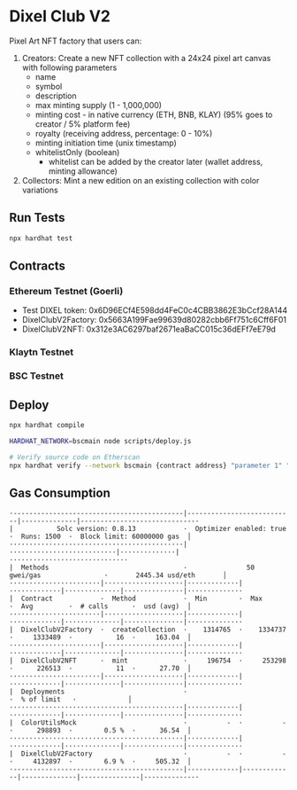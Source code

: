 # Dixel Club V2

Pixel Art NFT factory that users can:
1. Creators: Create a new NFT collection with a 24x24 pixel art canvas with following parameters
    - name
    - symbol
    - description
    - max minting supply (1 - 1,000,000)
    - minting cost - in native currency (ETH, BNB, KLAY) (95% goes to creator / 5% platform fee)
    - royalty (receiving address, percentage: 0 - 10%)
    - minting initiation time (unix timestamp)
    - whitelistOnly (boolean)
      - whitelist can be added by the creator later (wallet address, minting allowance)
2. Collectors: Mint a new edition on an existing collection with color variations

## Run Tests
```bash
npx hardhat test
```

## Contracts

### Ethereum Testnet (Goerli)
- Test DIXEL token: 0x6D96ECf4E598dd4FeC0c4CBB3862E3bCcf28A144
- DixelClubV2Factory: 0x5663A199Fae99639d80282cbb6Ff751c6Cff6F01
- DixelClubV2NFT: 0x312e3AC6297baf2671eaBaCC015c36dEFf7eE79d

### Klaytn Testnet

### BSC Testnet

## Deploy
```bash
npx hardhat compile

HARDHAT_NETWORK=bscmain node scripts/deploy.js

# Verify source code on Etherscan
npx hardhat verify --network bscmain {contract address} "parameter 1" "parameter 2"
```

## Gas Consumption
```
·-------------------------------------------|---------------------------|--------------|-----------------------------·
|           Solc version: 0.8.13            ·  Optimizer enabled: true  ·  Runs: 1500  ·  Block limit: 60000000 gas  │
············································|···························|··············|······························
|  Methods                                  ·               50 gwei/gas                ·       2445.34 usd/eth       │
·······················|····················|·············|·············|··············|···············|··············
|  Contract            ·  Method            ·  Min        ·  Max        ·  Avg         ·  # calls      ·  usd (avg)  │
·······················|····················|·············|·············|··············|···············|··············
|  DixelClubV2Factory  ·  createCollection  ·    1314765  ·    1334737  ·     1333489  ·           16  ·     163.04  │
·······················|····················|·············|·············|··············|···············|··············
|  DixelClubV2NFT      ·  mint              ·     196754  ·     253298  ·      226513  ·           11  ·      27.70  │
·······················|····················|·············|·············|··············|···············|··············
|  Deployments                              ·                                          ·  % of limit   ·             │
············································|·············|·············|··············|···············|··············
|  ColorUtilsMock                           ·          -  ·          -  ·      298893  ·        0.5 %  ·      36.54  │
············································|·············|·············|··············|···············|··············
|  DixelClubV2Factory                       ·          -  ·          -  ·     4132897  ·        6.9 %  ·     505.32  │
·-------------------------------------------|-------------|-------------|--------------|---------------|-------------·
```